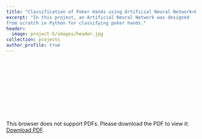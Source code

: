 ```yaml
---
title: "Classification of Poker Hands using Artificial Neural Network<br> <br><img src='/images/project-5/images/teaser.jpg'>"
excerpt: "In this project, an Artificial Neural Network was designed
from scratch in Python for classifying poker hands."
header:
  image: project-5/images/header.jpg
collection: projects
author_profile: true
---
```


<object data="https://raw.githubusercontent.com/ayansengupta17/Classification-of-Poker-Hands-using-ANN/749ab6bbdc0a59f3653f78dc973ab1fbb04d618d/Report.pdf" type="application/pdf" width="700px" height="700px">
    <embed src="https://raw.githubusercontent.com/ayansengupta17/Classification-of-Poker-Hands-using-ANN/749ab6bbdc0a59f3653f78dc973ab1fbb04d618d/Report.pdf">
        <p>This browser does not support PDFs. Please download the PDF to view it: <a href="https://raw.githubusercontent.com/ayansengupta17/Classification-of-Poker-Hands-using-ANN/749ab6bbdc0a59f3653f78dc973ab1fbb04d618d/Report.pdf">Download PDF</a>.</p>
    </embed>
</object>


